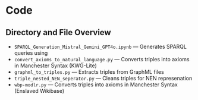 # Code

## Directory and File Overview

* `SPARQL_Generation_Mistral_Gemini_GPT4o.ipynb` — Generates SPARQL queries using 
* `convert_axioms_to_natural_language.py` — Converts triples into axioms in Manchester Syntax (KWG-Lite)
* `graphml_to_triples.py` — Extracts triples from GraphML files
* `triple_nested_NEN_seperator.py` — Cleans triples for NEN represenation
* `wbp-modlr.py` — Converts triples into axioms in Manchester Syntax (Enslaved Wikibase)
